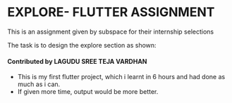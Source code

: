 # EXPLORE- FLUTTER ASSIGNMENT

This is an assignment given by subspace for their internship selections

The task is to design the explore section as shown: 



#### Contributed by LAGUDU SREE TEJA VARDHAN
- This is my first flutter project, which i learnt in 6 hours and had done as much as i can. 
- If given more time, output would be more better.

